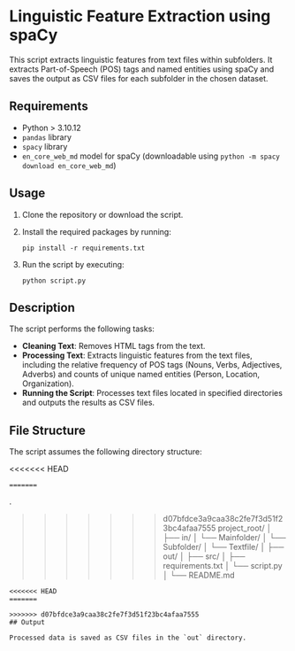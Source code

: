 # Linguistic Feature Extraction using spaCy

This script extracts linguistic features from text files within subfolders. It extracts Part-of-Speech (POS) tags and named entities using spaCy and saves the output as CSV files for each subfolder in the chosen dataset.

## Requirements

- Python > 3.10.12
- `pandas` library
- `spacy` library
- `en_core_web_md` model for spaCy (downloadable using `python -m spacy download en_core_web_md`)

## Usage

1. Clone the repository or download the script.

2. Install the required packages by running:
    ```
    pip install -r requirements.txt
    ```

3. Run the script by executing:
    ```
    python script.py
    ```

## Description

The script performs the following tasks:

- **Cleaning Text**: Removes HTML tags from the text.
- **Processing Text**: Extracts linguistic features from the text files, including the relative frequency of POS tags (Nouns, Verbs, Adjectives, Adverbs) and counts of unique named entities (Person, Location, Organization).
- **Running the Script**: Processes text files located in specified directories and outputs the results as CSV files.

## File Structure
The script assumes the following directory structure:

<<<<<<< HEAD
```
=======

```
.
>>>>>>> d07bfdce3a9caa38c2fe7f3d51f23bc4afaa7555
project_root/
│
├── in/
│   └── Mainfolder/
│       └── Subfolder/
│           └── Textfile/
│
├── out/
│
├── src/
│   ├── requirements.txt
│   └── script.py
│
└── README.md
```
<<<<<<< HEAD
=======

>>>>>>> d07bfdce3a9caa38c2fe7f3d51f23bc4afaa7555
## Output

Processed data is saved as CSV files in the `out` directory. 
